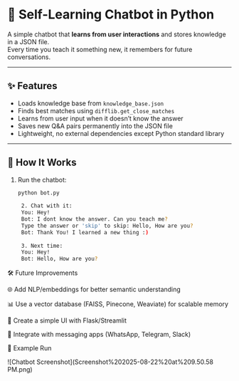 # 🧠 Self-Learning Chatbot in Python

A simple chatbot that **learns from user interactions** and stores knowledge in a JSON file.  
Every time you teach it something new, it remembers for future conversations.  

---

## ✨ Features
- Loads knowledge base from `knowledge_base.json`
- Finds best matches using `difflib.get_close_matches`
- Learns from user input when it doesn’t know the answer
- Saves new Q&A pairs permanently into the JSON file
- Lightweight, no external dependencies except Python standard library

---

## 🚀 How It Works
1. Run the chatbot:
   ```bash
   python bot.py
  
    2. Chat with it: 
    You: Hey!
    Bot: I dont know the answer. Can you teach me?
    Type the answer or 'skip' to skip: Hello, How are you?
    Bot: Thank You! I learned a new thing :)
    
    3. Next time:
    You: Hey!
    Bot: Hello, How are you?
   
🛠 Future Improvements
	
🌐 Add NLP/embeddings for better semantic understanding

📊 Use a vector database (FAISS, Pinecone, Weaviate) for scalable memory

🎨 Create a simple UI with Flask/Streamlit

💬 Integrate with messaging apps (WhatsApp, Telegram, Slack)

📸 Example Run

![Chatbot Screenshot](Screenshot%202025-08-22%20at%209.50.58 PM.png)


